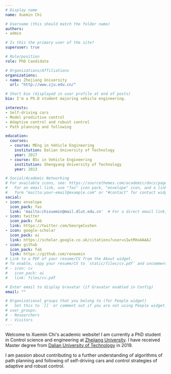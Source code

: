 ```yaml
---
# Display name
name: Xuemin Chi

# Username (this should match the folder name)
authors:
- admin

# Is this the primary user of the site?
superuser: true

# Role/position
role: PhD Candidate

# Organizations/Affiliations
organizations: 
- name: Zhejiang University
  url: "http://www.zju.edu.cn/"

# Short bio (displayed in user profile at end of posts)
bio: I'm a Ph.D student majoring vehicle engineering.

interests:
- Self-driving cars
- Model predictive control
- Adaptive control and robust control
- Path planning and following

education:
  courses:
  - course: MEng in Vehicle Engineering
    institution: Dalian University of Technology
    year: 2017
  - course: BSc in Vehicle Engineering
    institution: Shengyang University of Technology
    year: 2013

# Social/Academic Networking
# For available icons, see: https://sourcethemes.com/academic/docs/page-builder/#icons
#   For an email link, use "fas" icon pack, "envelope" icon, and a link in the
#   form "mailto:your-email@example.com" or "#contact" for contact widget.
social:
- icon: envelope
  icon_pack: fas
  link: 'mailto:chixuemin@mail.dlut.edu.cn'  # For a direct email link, use "mailto:test@example.org".
- icon: twitter
  icon_pack: fab
  link: https://twitter.com/GeorgeCushen
- icon: google-scholar
  icon_pack: ai
  link: https://scholar.google.co.uk/citations?user=sIwtMXoAAAAJ
- icon: github
  icon_pack: fab
  link: https://github.com/renaomin
# Link to a PDF of your resume/CV from the About widget.
# To enable, copy your resume/CV to `static/files/cv.pdf` and uncomment the lines below.
# - icon: cv
#   icon_pack: ai
#   link: files/cv.pdf

# Enter email to display Gravatar (if Gravatar enabled in Config)
email: ""

# Organizational groups that you belong to (for People widget)
#   Set this to `[]` or comment out if you are not using People widget.
# user_groups:
# - Researchers
# - Visitors
---
```


Welcome to Xuemin Chi's academic website! I am currently a PhD student in Control science and engineering at [Zhejiang University](http://www.zju.edu.cn/). I have received Master degree from [Dalian University of Technology](http://www.dlut.edu.cn) in 2019.

I am passion about contributing to a further understanding of algorithms of path planning and following of self-driving cars and control strategies of adaptive and robust control.

